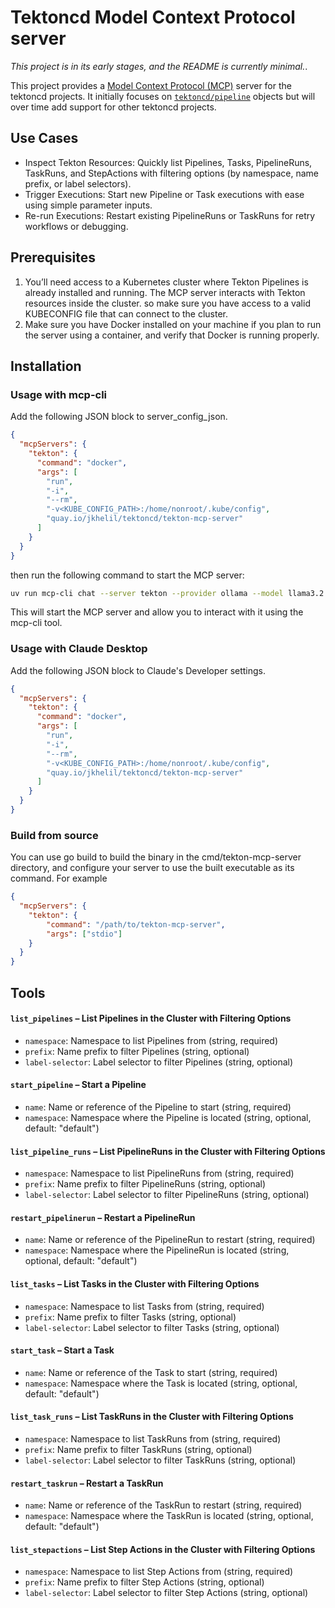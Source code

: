 # Tektoncd Model Context Protocol server

*This project is in its early stages, and the README is currently minimal.*.

This project provides a [Model Context Protocol (MCP)](https://modelcontextprotocol.io) server for the tektoncd projects.
It initially focuses on [`tektoncd/pipeline`](https://github.com/tektoncd/pipeline) objects but will over time add support for other tektoncd projects.

## Use Cases

- Inspect Tekton Resources: Quickly list Pipelines, Tasks, PipelineRuns, TaskRuns, and StepActions with filtering options (by namespace, name prefix, or label selectors).
- Trigger Executions: Start new Pipeline or Task executions with ease using simple parameter inputs.
- Re-run Executions: Restart existing PipelineRuns or TaskRuns for retry workflows or debugging.

## Prerequisites

1. You’ll need access to a Kubernetes cluster where Tekton Pipelines is already installed and running. The MCP server interacts with Tekton resources inside the cluster. so make sure you have access to a valid KUBECONFIG file that can connect to the cluster.
1. Make sure you have Docker installed on your machine if you plan to run the server using a container, and verify that Docker is running properly. 

## Installation

### Usage with mcp-cli

Add the following JSON block to server_config_json.

```json
{
  "mcpServers": {
    "tekton": {
      "command": "docker",
      "args": [
        "run",
        "-i",
        "--rm",
        "-v<KUBE_CONFIG_PATH>:/home/nonroot/.kube/config",
        "quay.io/jkhelil/tektoncd/tekton-mcp-server"
      ]
    }
  }
}
```

then run the following command to start the MCP server:

```bash
uv run mcp-cli chat --server tekton --provider ollama --model llama3.2
```
This will start the MCP server and allow you to interact with it using the mcp-cli tool.


### Usage with Claude Desktop

Add the following JSON block to Claude's Developer settings.

```json
{
  "mcpServers": {
    "tekton": {
      "command": "docker",
      "args": [
        "run",
        "-i",
        "--rm",
        "-v<KUBE_CONFIG_PATH>:/home/nonroot/.kube/config",
        "quay.io/jkhelil/tektoncd/tekton-mcp-server"
      ]
    }
  }
}
```

### Build from source

You can use go build to build the binary in the cmd/tekton-mcp-server directory, and configure your server to use the built executable as its command. For example

```json
{
  "mcpServers": {
    "tekton": {
        "command": "/path/to/tekton-mcp-server",
        "args": ["stdio"]
    }
  }
}
```

## Tools

#### `list_pipelines` – List Pipelines in the Cluster with Filtering Options  
- `namespace`: Namespace to list Pipelines from (string, required)  
- `prefix`: Name prefix to filter Pipelines (string, optional)  
- `label-selector`: Label selector to filter Pipelines (string, optional)  

#### `start_pipeline` – Start a Pipeline  
- `name`: Name or reference of the Pipeline to start (string, required)  
- `namespace`: Namespace where the Pipeline is located (string, optional, default: "default")  


#### `list_pipeline_runs` – List PipelineRuns in the Cluster with Filtering Options  
- `namespace`: Namespace to list PipelineRuns from (string, required)  
- `prefix`: Name prefix to filter PipelineRuns (string, optional)  
- `label-selector`: Label selector to filter PipelineRuns (string, optional)  

#### `restart_pipelinerun` – Restart a PipelineRun  
- `name`: Name or reference of the PipelineRun to restart (string, required)  
- `namespace`: Namespace where the PipelineRun is located (string, optional, default: "default")  

#### `list_tasks` – List Tasks in the Cluster with Filtering Options  
- `namespace`: Namespace to list Tasks from (string, required)  
- `prefix`: Name prefix to filter Tasks (string, optional)  
- `label-selector`: Label selector to filter Tasks (string, optional)  

#### `start_task` – Start a Task  
- `name`: Name or reference of the Task to start (string, required)  
- `namespace`: Namespace where the Task is located (string, optional, default: "default")  

#### `list_task_runs` – List TaskRuns in the Cluster with Filtering Options  
- `namespace`: Namespace to list TaskRuns from (string, required)  
- `prefix`: Name prefix to filter TaskRuns (string, optional)  
- `label-selector`: Label selector to filter TaskRuns (string, optional)  

#### `restart_taskrun` – Restart a TaskRun  
- `name`: Name or reference of the TaskRun to restart (string, required)  
- `namespace`: Namespace where the TaskRun is located (string, optional, default: "default")  

#### `list_stepactions` – List Step Actions in the Cluster with Filtering Options  
- `namespace`: Namespace to list Step Actions from (string, required)  
- `prefix`: Name prefix to filter Step Actions (string, optional)  
- `label-selector`: Label selector to filter Step Actions (string, optional)
